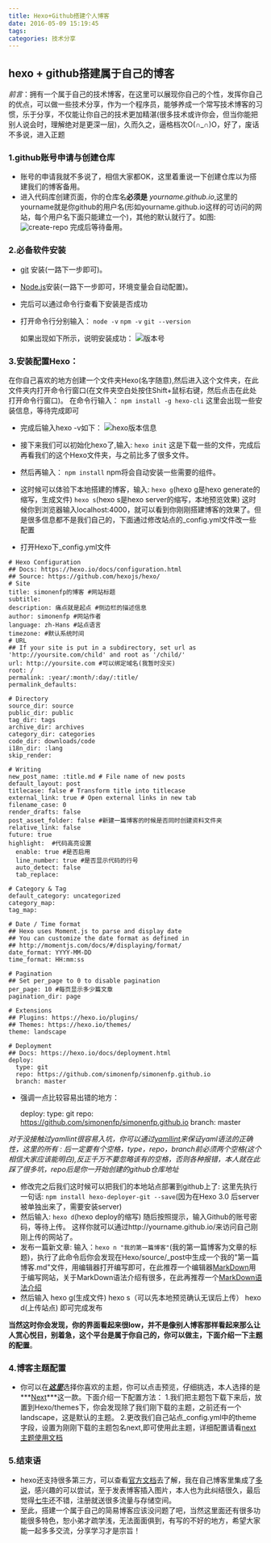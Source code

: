 ```yaml
---
title: Hexo+Github搭建个人博客
date: 2016-05-09 15:19:45
tags:
categories: 技术分享
---
```

## hexo + github搭建属于自己的博客
*前言*：拥有一个属于自己的技术博客，在这里可以展现你自己的个性，发挥你自己的优点，可以做一些技术分享，作为一个程序员，能够养成一个常写技术博客的习惯，乐于分享，不仅能让你自己的技术更加精湛(很多技术或许你会，但当你能把别人说会时，理解绝对是更深一层)，久而久之，逼格档次O(∩_∩)O，好了，废话不多说，进入正题
### 1.github账号申请与创建仓库

 - 账号的申请我就不多说了，相信大家都OK，这里着重说一下创建仓库以为搭建我们的博客备用。
 - 进入代码库创建页面，你的仓库名**必须是** *yourname.github.io*,这里的yourname就是你github的用户名(形如yourname.github.io这样的可访问的网站，每个用户名下面只能建立一个)，其他的默认就行了。如图:
 ![create-repo][1]
完成后等待备用。
### 2.必备软件安装

 - [git][2] 安装(一路下一步即可)。 
 - [Node.js][3]安装(一路下一步即可，环境变量会自动配置)。
 - 完后可以通过命令行查看下安装是否成功
 - 打开命令行分别输入：
    `node -v`
    `npm -v`
    `git --version`

    如果出现如下所示，说明安装成功：
![版本号][4]

### 3.安装配置Hexo：
在你自己喜欢的地方创建一个文件夹Hexo(名字随意),然后进入这个文件夹，在此文件夹内打开命令行窗口(在文件夹空白处按住Shift+鼠标右键，然后点击在此处打开命令行窗口)。
在命令行输入：
    `npm install -g hexo-cli`
这里会出现一些安装信息，等待完成即可

 - 完成后输入hexo -v如下：
![hexo版本信息][5]
 
 - 接下来我们可以初始化hexo了,输入:
    `hexo init`
这是下载一些的文件，完成后再看我们的这个Hexo文件夹，与之前比多了很多文件。
 - 然后再输入：
    `npm install`
npm将会自动安装一些需要的组件。
 - 这时候可以体验下本地搭建的博客，输入:
    `hexo g`(hexo g是hexo generate的缩写，生成文件)
    `hexo s`(hexo s是hexo server的缩写，本地预览效果)
这时候你到浏览器输入localhost:4000，就可以看到你刚刚搭建博客的效果了。但是很多信息都不是我们自己的，下面通过修改站点的_config.yml文件改一些配置
 - 打开Hexo下_config.yml文件
```
# Hexo Configuration
## Docs: https://hexo.io/docs/configuration.html
## Source: https://github.com/hexojs/hexo/
# Site
title: simonenfp的博客 #网站标题
subtitle:
description: 痛点就是起点 #侧边栏的描述信息
author: simonenfp #网站作者
language: zh-Hans #站点语言
timezone: #默认系统时间
# URL
## If your site is put in a subdirectory, set url as 'http://yoursite.com/child' and root as '/child/'
url: http://yoursite.com #可以绑定域名(我暂时没买)
root: /
permalink: :year/:month/:day/:title/
permalink_defaults:

# Directory
source_dir: source
public_dir: public
tag_dir: tags
archive_dir: archives
category_dir: categories
code_dir: downloads/code
i18n_dir: :lang
skip_render:

# Writing
new_post_name: :title.md # File name of new posts
default_layout: post
titlecase: false # Transform title into titlecase
external_link: true # Open external links in new tab
filename_case: 0
render_drafts: false
post_asset_folder: false #新建一篇博客的时候是否同时创建资料文件夹
relative_link: false 
future: true
highlight:  #代码高亮设置
  enable: true #是否启用
  line_number: true #是否显示代码的行号
  auto_detect: false
  tab_replace:

# Category & Tag
default_category: uncategorized
category_map:
tag_map:

# Date / Time format
## Hexo uses Moment.js to parse and display date
## You can customize the date format as defined in
## http://momentjs.com/docs/#/displaying/format/
date_format: YYYY-MM-DD
time_format: HH:mm:ss

# Pagination
## Set per_page to 0 to disable pagination
per_page: 10 #每页显示多少篇文章
pagination_dir: page

# Extensions
## Plugins: https://hexo.io/plugins/
## Themes: https://hexo.io/themes/
theme: landscape

# Deployment
## Docs: https://hexo.io/docs/deployment.html
deploy:
  type: git
  repo: https://github.com/simonenfp/simonenfp.github.io
  branch: master
```

 - 强调一点比较容易出错的地方：

    deploy:
      type: git
      repo: https://github.com/simonenfp/simonenfp.github.io
      branch: master

_对于没接触过yamllint很容易入坑，你可以通过[yamllint][6]来保证yaml语法的正确性，这里的所有 : 后一定要有个空格，type，repo，branch前必须两个空格(这个相信大家应该能明白),反正千万不要忽略该有的空格，否则各种报错，本人就在此踩了很多坑，repo后是你一开始创建的github仓库地址_

 - 修改完之后我们这时候可以把我们的本地站点部署到github上了:
这里先执行一句话:
`npm install hexo-deployer-git --save`(因为在Hexo 3.0 后server被单独出来了，需要安装server)
 - 然后输入:
 `hexo d`(hexo deploy的缩写)
随后按照提示，输入Github的账号密码，等待上传。
这样你就可以通过http://yourname.github.io/来访问自己刚刚上传的网站了。
 - 发布一篇新文章:
 输入：`hexo n "我的第一篇博客"`(我的第一篇博客为文章的标题)，执行了此命令后你会发现在Hexo/source/_post中生成一个我的"第一篇博客.md"文件，用编辑器打开编写即可，在此推荐一个编辑器[MarkDown][7]用于编写网站，关于MarkDown语法介绍有很多，在此再推荐一个[MarkDown语法介绍][8]
 - 然后输入
hexo g(生成文件)
hexo s（可以先本地预览确认无误后上传）
hexo d(上传站点)
即可完成发布

__当然这时你会发现，你的界面看起来很low，并不是像别人博客那样看起来那么让人赏心悦目，别着急，这个平台是属于你自己的，你可以做主，下面介绍一下主题的配置__。

### 4.博客主题配置

 - 你可以在[***这里***][9]选择你喜欢的主题，你可以点击预览，仔细挑选，本人选择的是***[Next][10]***这一款。下面介绍一下配置方法：
 1.我们把主题包下载下来后，放置到Hexo/themes下，你会发现除了我们刚下载的主题，之前还有一个landscape，这是默认的主题。
 2.更改我们自己站点_config.yml中的theme字段，设置为刚刚下载的主题包名next,即可使用此主题，详细配置请看[next主题使用文档][11]


 
### 5.结束语

 - hexo还支持很多第三方，可以查看[官方文档][12]去了解，我在自己博客里集成了[多说][13]，感兴趣的可以尝试，至于发表博客插入图片，本人也为此纠结很久，最后觉得[七牛][14]还不错，注册就送很多流量与存储空间。
 - 至此，搭建一个属于自己的简易博客应该没问题了吧，当然这里面还有很多功能很多特色，恕小弟才疏学浅，无法面面俱到，有写的不好的地方，希望大家能一起多多交流，分享学习才是宗旨！

 

 


    


  [1]: http://7xtufe.com1.z0.glb.clouddn.com/create-repo.png
  [2]: https://git-scm.com/downloads
  [3]: https://nodejs.org/en/
  [4]: http://7xtufe.com1.z0.glb.clouddn.com/v.png
  [5]: http://7xtufe.com1.z0.glb.clouddn.com/hexo-v.png
  [6]: http://www.yamllint.com/
  [7]: https://www.zybuluo.com/mdeditor
  [8]: http://wowubuntu.com/markdown/basic.html
  [9]: https://github.com/hexojs/hexo/wiki/Themes
  [10]: https://github.com/iissnan/hexo-theme-next
  [11]: http://theme-next.iissnan.com/
  [12]: https://hexo.io/
  [13]: http://duoshuo.com/
  [14]: https://portal.qiniu.com/